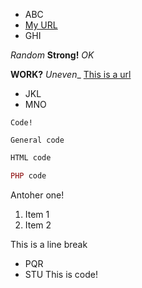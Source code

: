 - ABC
- [My URL](http://example.com)
- GHI

*Random*
**Strong!**
_OK_

__WORK?__
_Uneven__
[This is a url](http://google.com)

- JKL
- MNO

`Code!`

```
General code
```

``` html
HTML code
```

``` php
PHP code
```
  Antoher one!

1. Item 1
2. Item 2

This is a line break

- PQR
- STU
  This is code!